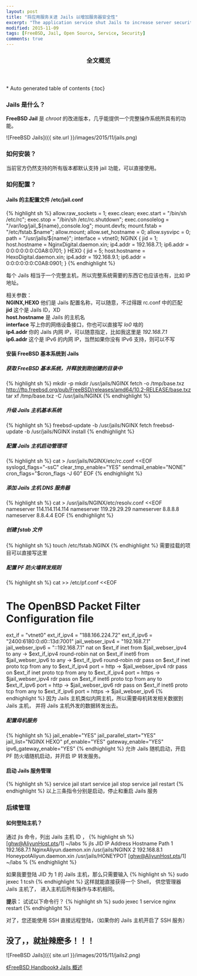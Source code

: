 ```yaml
---
layout: post
title: "将应用服务关进 Jails 以增加服务器安全性"
excerpt: "The application service shut Jails to increase server security"
modified: 2015-11-09
tags: [FreeBSD, Jail, Open Source, Service, Security]
comments: true
---
```


<section id="table-of-contents" class="toc">
  <header>
    <h3>全文概览</h3>
  </header>
<div id="drawer" markdown="1">
*  Auto generated table of contents
{:toc}
</div>
</section><!-- /#table-of-contents -->


### Jails 是什么？

**FreeBSD Jail** 是 *chroot* 的改进版本，几乎能提供一个完整操作系统所具有的功能。

![FreeBSD Jails]({{ site.url }}/images/2015/11/jails.png)

### 如何安装？

当前官方仍然支持的所有版本都默认支持 jail 功能，可以直接使用。

### 如何配置？

#### Jails 的主配置文件 /etc/jail.conf


{% highlight sh %}
allow.raw_sockets = 1;
exec.clean;
exec.start = "/bin/sh /etc/rc";
exec.stop = "/bin/sh /etc/rc.shutdown";
exec.consolelog = "/var/log/jail_${name}_console.log";
mount.devfs;
mount.fstab = "/etc/fstab.$name";
allow.mount;
allow.set_hostname = 0;
allow.sysvipc = 0;
path = "/usr/jails/${name}";
interface = vtnet0;
NGINX {
    jid = 1;
    host.hostname = NginxDigital.daemon.xin;
    ip4.addr = 192.168.7.1;
    ip6.addr = 0:0:0:0:0:0:C0A8:0701;
}
HEXO {
    jid = 5;
    host.hostname = HexoDigital.daemon.xin;
    ip4.addr = 192.168.9.1;
    ip6.addr = 0:0:0:0:0:0:C0A8:0901;
}
{% endhighlight %}


每个 Jails 相当于一个完整主机，所以完整系统需要的东西它也应该也有，比如 IP 地址。  

相关参数：  
**NGINX,HEXO**    他们是 Jails 配置名称，可以随意，不过得跟 rc.conf 中的匹配  
**jid**           这个是 Jails ID，XD  
**host.hostname** 是 Jails 的主机名  
**interface**     写上你的网络设备接口，你也可以直接写 *lo0* 啥的  
**ip4.addr**      你的 Jails 内网 IP，可以随意指定，比如我这里是 *192.168.7.1*  
**ip6.addr**      这个是 IPv6 的内网 IP，当然如果你没有 IPv6 支持，则可以不写  

#### 安装 FreeBSD 基本系统到 Jails

##### 获取 FreeBSD 基本系统，并释放到刚创建的目录中
{% highlight sh %}
mkdir -p mkdir /usr/jails/NGINX
fetch -o /tmp/base.txz http://ftp.freebsd.org/pub/FreeBSD/releases/amd64/10.2-RELEASE/base.txz
tar xf /tmp/base.txz -C /usr/jails/NGINX
{% endhighlight %}

##### 升级 Jails 主机基本系统
{% highlight sh %}
freebsd-update -b /usr/jails/NGINX fetch
freebsd-update -b /usr/jails/NGINX install
{% endhighlight %}

##### 配置 Jails 主机启动管理项
{% highlight sh %}
cat > /usr/jails/NGINX/etc/rc.conf <<EOF
syslogd_flags="-ssC"
clear_tmp_enable="YES"
sendmail_enable="NONE"
cron_flags="$cron_flags -J 60"
EOF
{% endhighlight %}

##### 添加 Jails 主机 DNS 服务器
{% highlight sh %}
cat > /usr/jails/NGINX/etc/resolv.conf <<EOF
nameserver 114.114.114.114
nameserver 119.29.29.29
nameserver 8.8.8.8
nameserver 8.8.4.4
EOF
{% endhighlight %}

##### 创建 fstab 文件
{% highlight sh %}
touch /etc/fstab.NGINX
{% endhighlight %}
需要挂载的项目可以直接写这里

##### 配置 PF 防火墙转发规则
{% highlight sh %}
cat >> /etc/pf.conf <<EOF
# The OpenBSD Packet Filter Configuration file
ext_if = "vtnet0"
ext_if_ipv4 = "188.166.224.72"
ext_if_ipv6 = "2400:6180:0:d0::13d:7001"
jail_webser_ipv4 = "192.168.7.1"
jail_webser_ipv6 = "::192.168.7.1"
nat on $ext_if inet from $jail_webser_ipv4 to any -> $ext_if_ipv4 round-robin
nat on $ext_if inet6 from $jail_webser_ipv6 to any -> $ext_if_ipv6 round-robin
rdr pass on $ext_if inet proto tcp from any to $ext_if_ipv4 port = http -> $jail_webser_ipv4
rdr pass on $ext_if inet proto tcp from any to $ext_if_ipv4 port = https -> $jail_webser_ipv4
rdr pass on $ext_if inet6 proto tcp from any to $ext_if_ipv6 port = http -> $jail_webser_ipv6
rdr pass on $ext_if inet6 proto tcp from any to $ext_if_ipv6 port = https -> $jail_webser_ipv6
{% endhighlight %}
因为 Jails 主机类似内网主机，所以需要母机转发相关数据到 Jails 主机，
并将 Jails 主机外发的数据转发出去。

##### 配置母机服务
{% highlight sh %}
jail_enable="YES"
jail_parallel_start="YES"
jail_list="NGINX HEXO"
pf_enable="YES"
gateway_enable="YES"
ipv6_gateway_enable="YES"
{% endhighlight %}
允许 Jails 随机启动，开启 PF 防火墙随机启动，并开启 IP 转发服务。

#### 启动 Jails 服务管理
{% highlight sh %}
service jail start
service jail stop
service jail restart
{% endhighlight %}
以上三条指令分别是启动，停止和重启 Jails 服务

### 后续管理
#### 如何登陆主机？

通过 jls 命令，列出 Jails 主机 ID ，
{% highlight sh %}
[ghw@AliyunHost.pts/1] ~/labs % jls
JID  IP Address      Hostname                      Path
1  192.168.7.1     NginxAliyun.daemon.xin        /usr/jails/NGINX
2  192.168.8.1     HoneypotAliyun.daemon.xin     /usr/jails/HONEYPOT
[ghw@AliyunHost.pts/1] ~/labs %
{% endhighlight %}

如果我要登陆 JID 为 1 的 Jails 主机，那么只需要输入
{% highlight sh %}
sudo jexec 1 tcsh
{% endhighlight %}
这样就能直接获得一个 Shell， 供您管理器 Jails 主机了， 进入主机后所有操作与本机相同。

**提示：**
试试以下命令行？
{% highlight sh %}
sudo jexec 1 service nginx restart
{% endhighlight %}

对了，您还能使用 SSH 直接远程登陆，（如果你的 Jails 主机开启了 SSH 服务）

## 没了，，就扯辣麽多！！！
![FreeBSD Jails]({{ site.url }}/images/2015/11/jails2.png)

<a href="/resources/FreeBSDHandBook/jails.html#jails-synopsis" class="btn btn-success">《FreeBSD Handbook》 Jails 概述</a>
